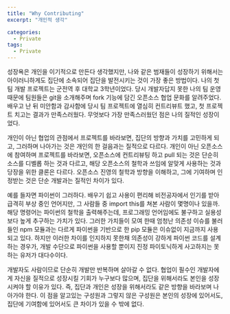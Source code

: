 ```yaml
---
title: "Why Contributing"
excerpt: "개인적 생각"

categories:
  - Private
tags:
  - Private
---
```


성장욕은 개인을 이기적으로 만든다 생각했지만, 나와 같은 범재들이 성장하기 위해서는 아이러니하게도 집단에 소속되어 집단을 발전시키는 것이 가장 좋은 방법이다. 나의 첫 팀 개발 프로젝트는 군전역 후 대학교 3학년이었다. 당시 개발자답지 못한 나의 팀 운영 때문에 팀원들은 git을 소개해주며 fork 기능에 담긴 오픈소스 협업 문화를 알려주었다. 배우고 난 뒤 미안함과 감사함에 당시 팀 프로젝트에 열심히 컨트리뷰트 했고, 첫 프로젝트 치고는 결과가 만족스러웠다. 무엇보다 가장 만족스러웠던 점은 나의 질적인 성장이었다. 

개인이 아닌 협업의 관점에서 프로젝트를 바라보면, 집단의 방향과 가치를 고민하게 되고, 그러하며 나아가는 것은 개인의 한 걸음과는 질적으로 다르다. 개인이 아닌 오픈소스에 참여하며 프로젝트를 바라보면, 오픈소스에 컨트리뷰팅 하고 pull 되는 것은 단순히 소스를 디벨롭 하는 것과 다르고, 해당 오픈소스의 철학과 쓰임에 알맞게 사용하는 것과 당장을 위한 클론은 다르다. 오픈소스 진영의 철학과 방향을 이해하고, 그에 기여하며 인정받는 것은 단순 개발과는 질적인 차이가 있다. 

예를 들자면 파이썬이 그러하다. 배우기 쉽고 사용이 편리해 비전공자에서 인기를 받아 급격히 부상 중인 언어지만, 그 사람들 중 import this를 쳐본 사람이 몇명이나 있을까. 해당 명령어는 파이썬의 철학을 출력해주는데, 프로그래밍 언어임에도 불구하고 실용성보다 높게 추구하는 가치가 있다. 그러한 가치들이 모여 한때 엄청난 의존성 이슈를 불러들인 npm 모듈과는 다르게 파이썬을 기반으로 한 pip 모듈은 이슈없이 지금까지 사용되고 있다. 하지만 이러한 차이를 인지하지 못한채 의존성이 강하게 파이썬 코드를 설계하는 경우가, 개발 수단으로 파이썬을 사용할 뿐이지 진정 파이토닉하게 사고하지는 못하는 유저가 대다수이다.

개발자도 사람이므로 단순히 개발만 반복하며 살아갈 수 없다. 협업이 필수인 개발자에게 자신을 질적으로 성장시킬 기회가 누구보다 많으며, 집단을 위해서라도 본인을 성장시켜야 할 이유가 있다. 즉, 집단과 개인은 성장을 위해서라도 같은 방향을 바라보며 나아가야 한다. 이 점을 알고있는 구성원과 그렇지 않은 구성원은 본인의 성장에 있어서도, 집단에 기여함에 있어서도 큰 차이가 있을 수 밖에 없다.



